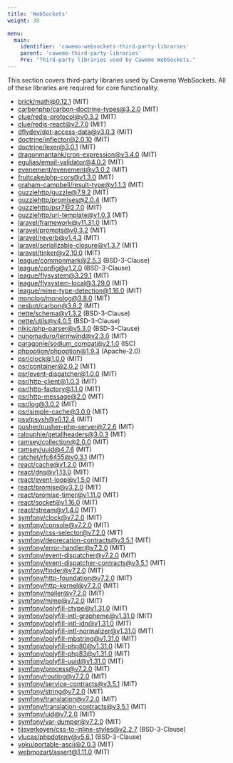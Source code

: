 ```yaml
---
title: 'WebSockets'
weight: 30

menu:
  main:
    identifier: 'cawemo-websockets-third-party-libraries'
    parent: 'cawemo-third-party-libraries'
    Pre: "Third-party libraries used by Cawemo WebSockets."
---
```


This section covers third-party libraries used by Cawemo WebSockets. All of these libraries are required for core functionality.

- [brick/math@0.12.1](https://github.com/brick/math.git) (MIT)
- [carbonphp/carbon-doctrine-types@3.2.0](https://github.com/CarbonPHP/carbon-doctrine-types.git) (MIT)
- [clue/redis-protocol@v0.3.2](https://github.com/clue/redis-protocol.git) (MIT)
- [clue/redis-react@v2.7.0](https://github.com/clue/reactphp-redis.git) (MIT)
- [dflydev/dot-access-data@v3.0.3](https://github.com/dflydev/dflydev-dot-access-data.git) (MIT)
- [doctrine/inflector@2.0.10](https://github.com/doctrine/inflector.git) (MIT)
- [doctrine/lexer@3.0.1](https://github.com/doctrine/lexer.git) (MIT)
- [dragonmantank/cron-expression@v3.4.0](https://github.com/dragonmantank/cron-expression.git) (MIT)
- [egulias/email-validator@4.0.2](https://github.com/egulias/EmailValidator.git) (MIT)
- [evenement/evenement@v3.0.2](https://github.com/igorw/evenement.git) (MIT)
- [fruitcake/php-cors@v1.3.0](https://github.com/fruitcake/php-cors.git) (MIT)
- [graham-campbell/result-type@v1.1.3](https://github.com/GrahamCampbell/Result-Type.git) (MIT)
- [guzzlehttp/guzzle@7.9.2](https://github.com/guzzle/guzzle.git) (MIT)
- [guzzlehttp/promises@2.0.4](https://github.com/guzzle/promises.git) (MIT)
- [guzzlehttp/psr7@2.7.0](https://github.com/guzzle/psr7.git) (MIT)
- [guzzlehttp/uri-template@v1.0.3](https://github.com/guzzle/uri-template.git) (MIT)
- [laravel/framework@v11.31.0](https://github.com/laravel/framework.git) (MIT)
- [laravel/prompts@v0.3.2](https://github.com/laravel/prompts.git) (MIT)
- [laravel/reverb@v1.4.3](https://github.com/laravel/reverb.git) (MIT)
- [laravel/serializable-closure@v1.3.7](https://github.com/laravel/serializable-closure.git) (MIT)
- [laravel/tinker@v2.10.0](https://github.com/laravel/tinker.git) (MIT)
- [league/commonmark@2.5.3](https://github.com/thephpleague/commonmark.git) (BSD-3-Clause)
- [league/config@v1.2.0](https://github.com/thephpleague/config.git) (BSD-3-Clause)
- [league/flysystem@3.29.1](https://github.com/thephpleague/flysystem.git) (MIT)
- [league/flysystem-local@3.29.0](https://github.com/thephpleague/flysystem-local.git) (MIT)
- [league/mime-type-detection@1.16.0](https://github.com/thephpleague/mime-type-detection.git) (MIT)
- [monolog/monolog@3.8.0](https://github.com/Seldaek/monolog.git) (MIT)
- [nesbot/carbon@3.8.2](https://github.com/briannesbitt/Carbon.git) (MIT)
- [nette/schema@v1.3.2](https://github.com/nette/schema.git) (BSD-3-Clause)
- [nette/utils@v4.0.5](https://github.com/nette/utils.git) (BSD-3-Clause)
- [nikic/php-parser@v5.3.0](https://github.com/nikic/PHP-Parser.git) (BSD-3-Clause)
- [nunomaduro/termwind@v2.3.0](https://github.com/nunomaduro/termwind.git) (MIT)
- [paragonie/sodium_compat@v2.1.0](https://github.com/paragonie/sodium_compat.git) (ISC)
- [phpoption/phpoption@1.9.3](https://github.com/schmittjoh/php-option.git) (Apache-2.0)
- [psr/clock@1.0.0](https://github.com/php-fig/clock.git) (MIT)
- [psr/container@2.0.2](https://github.com/php-fig/container.git) (MIT)
- [psr/event-dispatcher@1.0.0](https://github.com/php-fig/event-dispatcher.git) (MIT)
- [psr/http-client@1.0.3](https://github.com/php-fig/http-client.git) (MIT)
- [psr/http-factory@1.1.0](https://github.com/php-fig/http-factory.git) (MIT)
- [psr/http-message@2.0](https://github.com/php-fig/http-message.git) (MIT)
- [psr/log@3.0.2](https://github.com/php-fig/log.git) (MIT)
- [psr/simple-cache@3.0.0](https://github.com/php-fig/simple-cache.git) (MIT)
- [psy/psysh@v0.12.4](https://github.com/bobthecow/psysh.git) (MIT)
- [pusher/pusher-php-server@7.2.6](https://github.com/pusher/pusher-http-php.git) (MIT)
- [ralouphie/getallheaders@3.0.3](https://github.com/ralouphie/getallheaders.git) (MIT)
- [ramsey/collection@2.0.0](https://github.com/ramsey/collection.git) (MIT)
- [ramsey/uuid@4.7.6](https://github.com/ramsey/uuid.git) (MIT)
- [ratchet/rfc6455@v0.3.1](https://github.com/ratchetphp/RFC6455.git) (MIT)
- [react/cache@v1.2.0](https://github.com/reactphp/cache.git) (MIT)
- [react/dns@v1.13.0](https://github.com/reactphp/dns.git) (MIT)
- [react/event-loop@v1.5.0](https://github.com/reactphp/event-loop.git) (MIT)
- [react/promise@v3.2.0](https://github.com/reactphp/promise.git) (MIT)
- [react/promise-timer@v1.11.0](https://github.com/reactphp/promise-timer.git) (MIT)
- [react/socket@v1.16.0](https://github.com/reactphp/socket.git) (MIT)
- [react/stream@v1.4.0](https://github.com/reactphp/stream.git) (MIT)
- [symfony/clock@v7.2.0](https://github.com/symfony/clock.git) (MIT)
- [symfony/console@v7.2.0](https://github.com/symfony/console.git) (MIT)
- [symfony/css-selector@v7.2.0](https://github.com/symfony/css-selector.git) (MIT)
- [symfony/deprecation-contracts@v3.5.1](https://github.com/symfony/deprecation-contracts.git) (MIT)
- [symfony/error-handler@v7.2.0](https://github.com/symfony/error-handler.git) (MIT)
- [symfony/event-dispatcher@v7.2.0](https://github.com/symfony/event-dispatcher.git) (MIT)
- [symfony/event-dispatcher-contracts@v3.5.1](https://github.com/symfony/event-dispatcher-contracts.git) (MIT)
- [symfony/finder@v7.2.0](https://github.com/symfony/finder.git) (MIT)
- [symfony/http-foundation@v7.2.0](https://github.com/symfony/http-foundation.git) (MIT)
- [symfony/http-kernel@v7.2.0](https://github.com/symfony/http-kernel.git) (MIT)
- [symfony/mailer@v7.2.0](https://github.com/symfony/mailer.git) (MIT)
- [symfony/mime@v7.2.0](https://github.com/symfony/mime.git) (MIT)
- [symfony/polyfill-ctype@v1.31.0](https://github.com/symfony/polyfill-ctype.git) (MIT)
- [symfony/polyfill-intl-grapheme@v1.31.0](https://github.com/symfony/polyfill-intl-grapheme.git) (MIT)
- [symfony/polyfill-intl-idn@v1.31.0](https://github.com/symfony/polyfill-intl-idn.git) (MIT)
- [symfony/polyfill-intl-normalizer@v1.31.0](https://github.com/symfony/polyfill-intl-normalizer.git) (MIT)
- [symfony/polyfill-mbstring@v1.31.0](https://github.com/symfony/polyfill-mbstring.git) (MIT)
- [symfony/polyfill-php80@v1.31.0](https://github.com/symfony/polyfill-php80.git) (MIT)
- [symfony/polyfill-php83@v1.31.0](https://github.com/symfony/polyfill-php83.git) (MIT)
- [symfony/polyfill-uuid@v1.31.0](https://github.com/symfony/polyfill-uuid.git) (MIT)
- [symfony/process@v7.2.0](https://github.com/symfony/process.git) (MIT)
- [symfony/routing@v7.2.0](https://github.com/symfony/routing.git) (MIT)
- [symfony/service-contracts@v3.5.1](https://github.com/symfony/service-contracts.git) (MIT)
- [symfony/string@v7.2.0](https://github.com/symfony/string.git) (MIT)
- [symfony/translation@v7.2.0](https://github.com/symfony/translation.git) (MIT)
- [symfony/translation-contracts@v3.5.1](https://github.com/symfony/translation-contracts.git) (MIT)
- [symfony/uid@v7.2.0](https://github.com/symfony/uid.git) (MIT)
- [symfony/var-dumper@v7.2.0](https://github.com/symfony/var-dumper.git) (MIT)
- [tijsverkoyen/css-to-inline-styles@v2.2.7](https://github.com/tijsverkoyen/CssToInlineStyles.git) (BSD-3-Clause)
- [vlucas/phpdotenv@v5.6.1](https://github.com/vlucas/phpdotenv.git) (BSD-3-Clause)
- [voku/portable-ascii@2.0.3](https://github.com/voku/portable-ascii.git) (MIT)
- [webmozart/assert@1.11.0](https://github.com/webmozarts/assert.git) (MIT)
